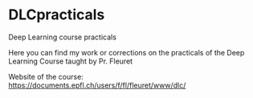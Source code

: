 # DLCpracticals
Deep Learning course practicals

Here you can find my work or corrections on the practicals of the Deep Learning Course taught by Pr. Fleuret 

Website of the course: https://documents.epfl.ch/users/f/fl/fleuret/www/dlc/
